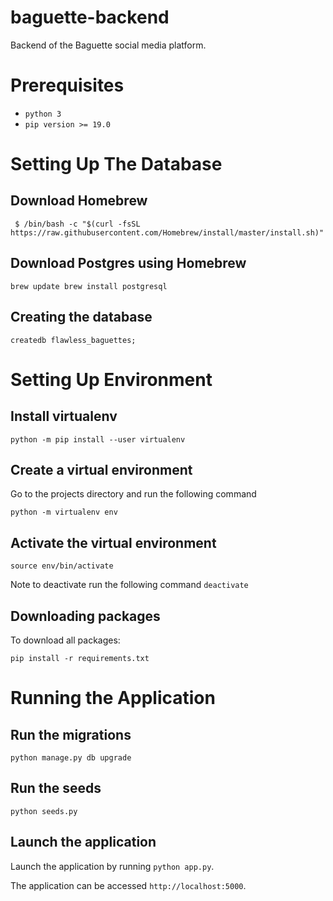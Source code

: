 # baguette-backend
Backend of the Baguette social media platform.

# Prerequisites

* `python 3`
* `pip version >= 19.0`

# Setting Up The Database

## Download Homebrew

` $ /bin/bash -c "$(curl -fsSL https://raw.githubusercontent.com/Homebrew/install/master/install.sh)"`

## Download Postgres using Homebrew

`brew update
brew install postgresql`

## Creating the database

`createdb flawless_baguettes;`

# Setting Up Environment

## Install virtualenv

`python -m pip install --user virtualenv`

## Create a virtual environment

Go to the projects directory and run the following command

`python -m virtualenv env`

## Activate the virtual environment

`source env/bin/activate`

Note to deactivate run the following command
`deactivate`

## Downloading packages

To download all packages:

`pip install -r requirements.txt`


# Running the Application

## Run the migrations

`python manage.py db upgrade`

## Run the seeds

`python seeds.py`

## Launch the application

Launch the application by running `python app.py`.

The application can be accessed `http://localhost:5000`.